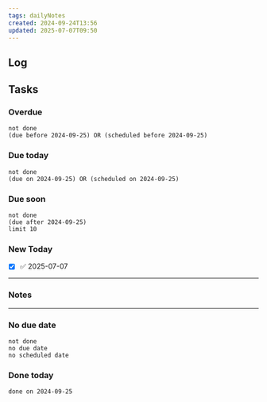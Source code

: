 ```yaml
---
tags: dailyNotes
created: 2024-09-24T13:56
updated: 2025-07-07T09:50
---
```

## Log


## Tasks
### Overdue
```tasks
not done
(due before 2024-09-25) OR (scheduled before 2024-09-25)
```

### Due today
```tasks
not done
(due on 2024-09-25) OR (scheduled on 2024-09-25)
```

### Due soon
```tasks
not done
(due after 2024-09-25)
limit 10
```

### New Today
- [x] ✅ 2025-07-07
----
### Notes

----
### No due date
```tasks
not done
no due date
no scheduled date
```

### Done today
```tasks
done on 2024-09-25
```
